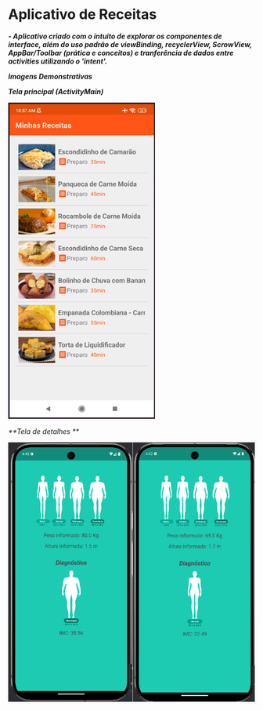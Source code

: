 # Aplicativo de Receitas 

_**- Aplicativo criado com o intuito de explorar os componentes de interface, além do uso padrão de viewBinding, recyclerView, ScrowView, AppBar/Toolbar (prática e conceitos) e tranferência de dados entre activities utilizando o 'intent'.**_

_**Imagens Demonstrativas**_


_**Tela principal (ActivityMain)**_

<img src="https://github.com/SAANDRIN/ImagensConjunto/blob/main/receitas.png?raw=true" width="300"/>

_**Tela de detalhes **_

![Tela de Resultado](https://github.com/SAANDRIN/ImagensConjunto/blob/main/imc_ResultadoActivity.png)
